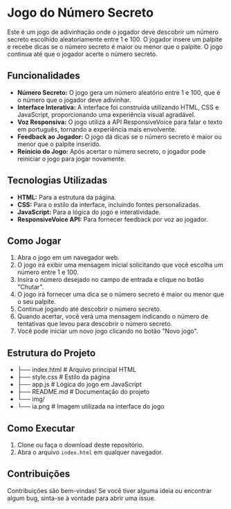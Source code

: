 # Jogo do Número Secreto

Este é um jogo de adivinhação onde o jogador deve descobrir um número secreto escolhido aleatoriamente entre 1 e 100. O jogador insere um palpite e recebe dicas se o número secreto é maior ou menor que o palpite. O jogo continua até que o jogador acerte o número secreto.

## Funcionalidades

- **Número Secreto:** O jogo gera um número aleatório entre 1 e 100, que é o número que o jogador deve adivinhar.
- **Interface Interativa:** A interface foi construída utilizando HTML, CSS e JavaScript, proporcionando uma experiência visual agradável.
- **Voz Responsiva:** O jogo utiliza a API ResponsiveVoice para falar o texto em português, tornando a experiência mais envolvente.
- **Feedback ao Jogador:** O jogo dá dicas se o número secreto é maior ou menor que o palpite inserido.
- **Reinício do Jogo:** Após acertar o número secreto, o jogador pode reiniciar o jogo para jogar novamente.

## Tecnologias Utilizadas

- **HTML:** Para a estrutura da página.
- **CSS:** Para o estilo da interface, incluindo fontes personalizadas.
- **JavaScript:** Para a lógica do jogo e interatividade.
- **ResponsiveVoice API:** Para fornecer feedback por voz ao jogador.

## Como Jogar

1. Abra o jogo em um navegador web.
2. O jogo irá exibir uma mensagem inicial solicitando que você escolha um número entre 1 e 100.
3. Insira o número desejado no campo de entrada e clique no botão "Chutar".
4. O jogo irá fornecer uma dica se o número secreto é maior ou menor que o seu palpite.
5. Continue jogando até descobrir o número secreto.
6. Quando acertar, você verá uma mensagem indicando o número de tentativas que levou para descobrir o número secreto.
7. Você pode iniciar um novo jogo clicando no botão "Novo jogo".

## Estrutura do Projeto

- ├── index.html # Arquivo principal HTML
- ├── style.css # Estilo da página
- ├── app.js # Lógica do jogo em JavaScript
- ├── README.md # Documentação do projeto
- └── img/
- └── ia.png # Imagem utilizada na interface do jogo


## Como Executar

1. Clone ou faça o download deste repositório.
2. Abra o arquivo `index.html` em qualquer navegador.

## Contribuições

Contribuições são bem-vindas! Se você tiver alguma ideia ou encontrar algum bug, sinta-se à vontade para abrir uma issue.
